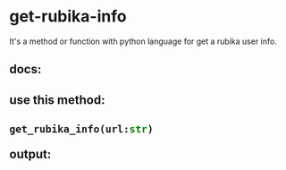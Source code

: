 # get-rubika-info
It's a method or function with python language for get a rubika user info.

## docs:


<h2>use this method:<h2/>

```python
get_rubika_info(url:str)
```

output:


